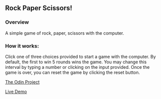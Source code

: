 ## Rock Paper Scissors! 

### Overview

A simple game of rock, paper, scissors with the computer. 

### How it works:

Click one of three choices provided to start a game with the computer. By default, the first to win 5 rounds wins the game. You may change this interval by typing a number or clicking on the input provided. Once the game is over, you can reset the game by clicking the reset button.

[The Odin Project](https://www.theodinproject.com/courses/foundations/lessons/rock-paper-scissors)

[Live Demo](https://prosperitty.github.io/rock-paper-scissors/)

